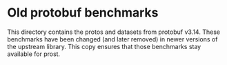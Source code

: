 # Old protobuf benchmarks

This directory contains the protos and datasets from protobuf v3.14. These benchmarks have been 
changed (and later removed) in newer versions of the upstream library. This copy ensures that 
those benchmarks stay available for prost.
